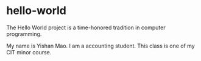 # hello-world
The Hello World project is a time-honored tradition in computer programming.

My name is Yishan Mao. I am a accounting student. This class is one of my CIT minor course.
